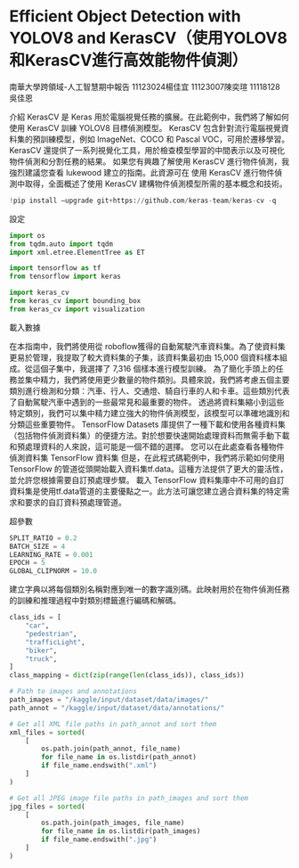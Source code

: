 # Efficient Object Detection with YOLOV8 and KerasCV（使用YOLOV8和KerasCV進行高效能物件偵測）
南華大學跨領域-人工智慧期中報告 11123024楊佳宜 11123007陳奕瑄 11118128 吳佳恩

介紹
KerasCV 是 Keras 用於電腦視覺任務的擴展。在此範例中，我們將了解如何使用 KerasCV 訓練 YOLOV8 目標偵測模型。
KerasCV 包含針對流行電腦視覺資料集的預訓練模型，例如 ImageNet、COCO 和 Pascal VOC，可用於遷移學習。KerasCV 還提供了一系列視覺化工具，用於檢查模型學習的中間表示以及可視化物件偵測和分割任務的結果。
如果您有興趣了解使用 KerasCV 進行物件偵測，我強烈建議您查看 lukewood 建立的指南。此資源可在 使用 KerasCV 進行物件偵測中取得，全面概述了使用 KerasCV 建構物件偵測模型所需的基本概念和技術。
```python
!pip install —upgrade git+https://github.com/keras-team/keras-cv -q
```
設定
```python
import os
from tqdm.auto import tqdm
import xml.etree.ElementTree as ET

import tensorflow as tf
from tensorflow import keras

import keras_cv
from keras_cv import bounding_box
from keras_cv import visualization
```
載入數據

在本指南中，我們將使用從 roboflow獲得的自動駕駛汽車資料集。為了使資料集更易於管理，我提取了較大資料集的子集，該資料集最初由 15,000 個資料樣本組成。從這個子集中，我選擇了 7,316 個樣本進行模型訓練。
為了簡化手頭上的任務並集中精力，我們將使用更少數量的物件類別。具體來說，我們將考慮五個主要類別進行檢測和分類：汽車、行人、交通燈、騎自行車的人和卡車。這些類別代表了自動駕駛汽車中遇到的一些最常見和最重要的物件。
透過將資料集縮小到這些特定類別，我們可以集中精力建立強大的物件偵測模型，該模型可以準確地識別和分類這些重要物件。
TensorFlow Datasets 庫提供了一種下載和使用各種資料集（包括物件偵測資料集）的便捷方法。對於想要快速開始處理資料而無需手動下載和預處理資料的人來說，這可能是一個不錯的選擇。
您可以在此處查看各種物件偵測資料集 TensorFlow 資料集
但是，在此程式碼範例中，我們將示範如何使用 TensorFlow 的管道從頭開始載入資料集tf.data。這種方法提供了更大的靈活性，並允許您根據需要自訂預處理步驟。
載入 TensorFlow 資料集庫中不可用的自訂資料集是使用tf.data管道的主要優點之一。此方法可讓您建立適合資料集的特定需求和要求的自訂資料預處理管道。

超參數
```python
SPLIT_RATIO = 0.2
BATCH_SIZE = 4
LEARNING_RATE = 0.001
EPOCH = 5
GLOBAL_CLIPNORM = 10.0
```
建立字典以將每個類別名稱對應到唯一的數字識別碼。此映射用於在物件偵測任務的訓練和推理過程中對類別標籤進行編碼和解碼。
```python
class_ids = [
    "car",
    "pedestrian",
    "trafficLight",
    "biker",
    "truck",
]
class_mapping = dict(zip(range(len(class_ids)), class_ids))

# Path to images and annotations
path_images = "/kaggle/input/dataset/data/images/"
path_annot = "/kaggle/input/dataset/data/annotations/"

# Get all XML file paths in path_annot and sort them
xml_files = sorted(
    [
        os.path.join(path_annot, file_name)
        for file_name in os.listdir(path_annot)
        if file_name.endswith(".xml")
    ]
)

# Get all JPEG image file paths in path_images and sort them
jpg_files = sorted(
    [
        os.path.join(path_images, file_name)
        for file_name in os.listdir(path_images)
        if file_name.endswith(".jpg")
    ]
)
```


